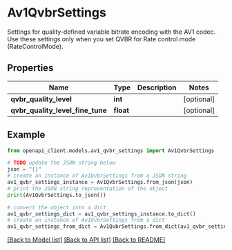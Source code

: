 # Av1QvbrSettings

Settings for quality-defined variable bitrate encoding with the AV1 codec. Use these settings only when you set QVBR for Rate control mode (RateControlMode).

## Properties

Name | Type | Description | Notes
------------ | ------------- | ------------- | -------------
**qvbr_quality_level** | **int** |  | [optional] 
**qvbr_quality_level_fine_tune** | **float** |  | [optional] 

## Example

```python
from openapi_client.models.av1_qvbr_settings import Av1QvbrSettings

# TODO update the JSON string below
json = "{}"
# create an instance of Av1QvbrSettings from a JSON string
av1_qvbr_settings_instance = Av1QvbrSettings.from_json(json)
# print the JSON string representation of the object
print(Av1QvbrSettings.to_json())

# convert the object into a dict
av1_qvbr_settings_dict = av1_qvbr_settings_instance.to_dict()
# create an instance of Av1QvbrSettings from a dict
av1_qvbr_settings_from_dict = Av1QvbrSettings.from_dict(av1_qvbr_settings_dict)
```
[[Back to Model list]](../README.md#documentation-for-models) [[Back to API list]](../README.md#documentation-for-api-endpoints) [[Back to README]](../README.md)


